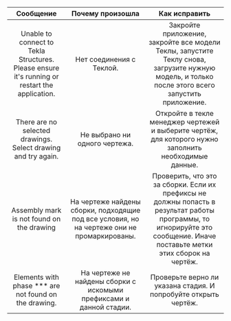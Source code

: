| Сообщение | Почему произошла | Как исправить |
| :---: | :---: | :---: |
| Unable to connect to Tekla Structures. Please ensure it's running or restart the application. | Нет соединения с Теклой. | Закройте приложение, закройте все модели Теклы, запустите Теклу снова, загрузите нужную модель, и только после этого всего запустить приложение. |
| There are no selected drawings. Select drawing and try again. | Не выбрано ни одного чертежа. | Откройте в текле менеджер чертежей и выберите чертёж, для которого нужно заполнить необходимые данные. |
| Assembly mark is not found on the drawing | На чертеже найдены сборки, подходящие под все условия, но на чертеже они не промаркированы. | Проверить, что это за сборки. Если их префиксы не должны попасть в результат работы программы, то игнорируйте это сообщение. Иначе поставьте метки этих сборок на чертёж. |
| Elements with phase *** are not found on the drawing. | На чертеже не найдены сборки с искомыми префиксами и данной стадии. | Проверьте верно ли указана стадия. И попробуйте открыть чертёж. |
